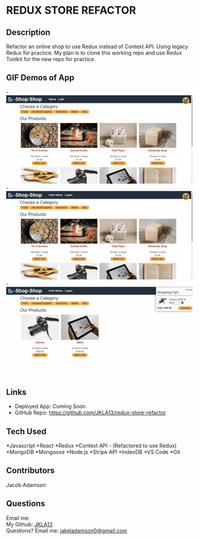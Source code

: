 # REDUX STORE REFACTOR

## Description

Refactor an online shop to use Redux instead of Context API. Using legacy Redux for practice. My plan is to clone this working repo and use Redux Toolkit for the new repo for practice.

## GIF Demos of App

-![Screenshot1](./Assets/22-state-homework-demo-01.gif) -![Screenshot1](./Assets/22-state-homework-demo-02.gif) -![Screenshot1](./Assets/22-state-homework-demo-03.gif)

## Links

- Deployed App: Coming Soon
- GitHub Repo: https://github.com/JKLA13/redux-store-refactor

## Tech Used

*Javascript
*React
*Redux
*Context API - (Refactored to use Redux)
*MongoDB
*Mongoose
*Node.js
*Stripe API
*IndexDB
*VS Code
\*Git

## Contributors

Jacob Adamson

## Questions

Email me:
</br>
My Github: [JKLA13](https://github.com/JKLA13)<br/>
Questions? Email me: jakeladamson0@gmail.com<br/>
